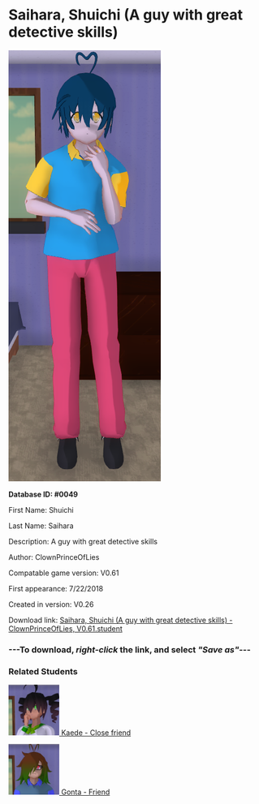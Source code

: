 # Saihara, Shuichi (A guy with great detective skills)

<img src="../../Files/Images/Saihara, Shuichi (A guy with great detective skills).png" title="Saihara, Shuichi (A guy with great detective skills) - ClownPrinceOfLies, V0.61">

**Database ID: #0049**

First Name: Shuichi

Last Name: Saihara

Description: A guy with great detective skills

Author: ClownPrinceOfLies

Compatable game version: V0.61

First appearance: 7/22/2018

Created in version: V0.26

Download link: <a href="https://raw.githubusercontent.com/Arbiter1223/Daigaku-Gurashi-Custom-Students/master/Files/Student%20Files/Saihara%2C%20Shuichi%20(A%20guy%20with%20great%20detective%20skills)%20-%20ClownPrinceOfLies%2C%20V0.61.student">Saihara, Shuichi (A guy with great detective skills) - ClownPrinceOfLies, V0.61.student</a>

### ---**To download, _right-click_ the link, and select _"Save as"_**---

### Related Students

<a href="Akamatsu, Kaede (An extremely talented pianist).md"><img src="../../Files/Thumbs/Akamatsu, Kaede (An extremely talented pianist).png" height="100" width="100" title="Akamatsu, Kaede (An extremely talented pianist) - ClownPrinceOfLies, V0.61"></a><a href="Akamatsu, Kaede (An extremely talented pianist).md"> Kaede - Close friend</a>

<a href="Gokuhara, Gonta (A baka who is fascinated with bugs).md"><img src="../../Files/Thumbs/Gokuhara, Gonta (A baka who is fascinated with bugs).png" height="100" width="100" title="Gokuhara, Gonta (A baka who is fascinated with bugs) - ClownPrinceOfLies, V0.61"></a><a href="Gokuhara, Gonta (A baka who is fascinated with bugs).md"> Gonta - Friend</a>

